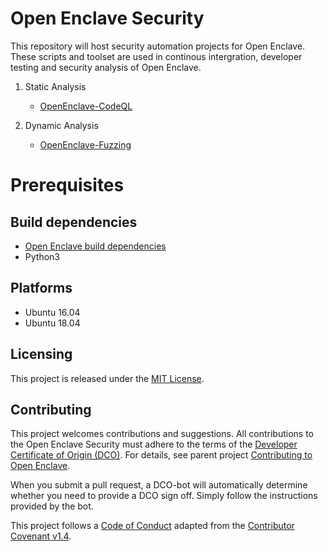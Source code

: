 # Open Enclave Security
This repository will host security automation projects for Open Enclave. These scripts and toolset are used in continous intergration, developer testing and security analysis of Open Enclave. 

1. Static Analysis
    - [OpenEnclave-CodeQL](src/static/codeql)

2. Dynamic Analysis 
    - [OpenEnclave-Fuzzing](src/dynamic/fuzzing)

# Prerequisites
## Build dependencies
- [Open Enclave build dependencies](https://github.com/openenclave/openenclave/blob/master/docs/GettingStartedDocs/install_oe_sdk-Ubuntu_18.04.md)
- Python3

## Platforms
- Ubuntu 16.04
- Ubuntu 18.04

## Licensing

This project is released under the [MIT License](LICENSE).

## Contributing

This project welcomes contributions and suggestions. All contributions to the Open Enclave Security
must adhere to the terms of the [Developer Certificate of Origin (DCO)](https://developercertificate.org/).
For details, see parent project [Contributing to Open Enclave](https://github.com/openenclave/openenclave/blob/master/docs/Community/Contributing.md).

When you submit a pull request, a DCO-bot will automatically determine whether you need
to provide a DCO sign off. Simply follow the instructions provided by the bot.

This project follows a [Code of Conduct](docs/CodeOfConduct.md) adapted from the [Contributor Covenant v1.4](https://www.contributor-covenant.org).
